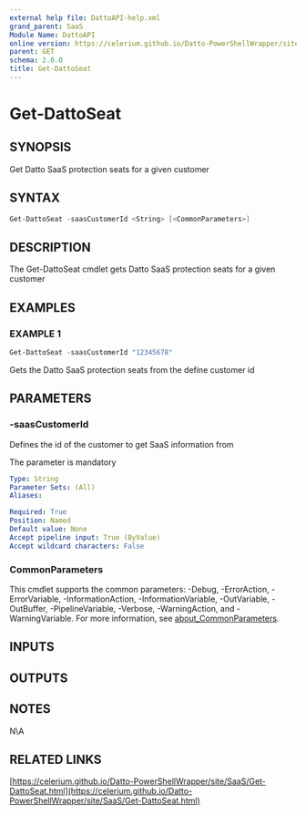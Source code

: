 ```yaml
---
external help file: DattoAPI-help.xml
grand_parent: SaaS
Module Name: DattoAPI
online version: https://celerium.github.io/Datto-PowerShellWrapper/site/SaaS/Get-DattoSeat.html
parent: GET
schema: 2.0.0
title: Get-DattoSeat
---
```


# Get-DattoSeat

## SYNOPSIS
Get Datto SaaS protection seats for a given customer

## SYNTAX

```powershell
Get-DattoSeat -saasCustomerId <String> [<CommonParameters>]
```

## DESCRIPTION
The Get-DattoSeat cmdlet gets Datto SaaS protection seats
for a given customer

## EXAMPLES

### EXAMPLE 1
```powershell
Get-DattoSeat -saasCustomerId "12345678"
```

Gets the Datto SaaS protection seats from the define customer id

## PARAMETERS

### -saasCustomerId
Defines the id of the customer to get SaaS information from

The parameter is mandatory

```yaml
Type: String
Parameter Sets: (All)
Aliases:

Required: True
Position: Named
Default value: None
Accept pipeline input: True (ByValue)
Accept wildcard characters: False
```

### CommonParameters
This cmdlet supports the common parameters: -Debug, -ErrorAction, -ErrorVariable, -InformationAction, -InformationVariable, -OutVariable, -OutBuffer, -PipelineVariable, -Verbose, -WarningAction, and -WarningVariable. For more information, see [about_CommonParameters](http://go.microsoft.com/fwlink/?LinkID=113216).

## INPUTS

## OUTPUTS

## NOTES
N\A

## RELATED LINKS

[https://celerium.github.io/Datto-PowerShellWrapper/site/SaaS/Get-DattoSeat.html](https://celerium.github.io/Datto-PowerShellWrapper/site/SaaS/Get-DattoSeat.html)

